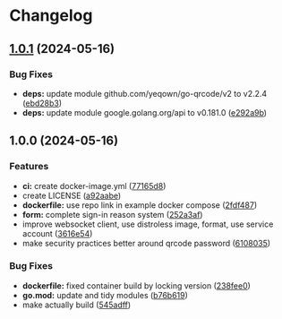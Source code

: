 # Changelog

## [1.0.1](https://github.com/gar354/bush-campus-signin/compare/v1.0.0...v1.0.1) (2024-05-16)


### Bug Fixes

* **deps:** update module github.com/yeqown/go-qrcode/v2 to v2.2.4 ([ebd28b3](https://github.com/gar354/bush-campus-signin/commit/ebd28b35543f7c794cac8461b0ef623192f86759))
* **deps:** update module google.golang.org/api to v0.181.0 ([e292a9b](https://github.com/gar354/bush-campus-signin/commit/e292a9bc0e7632271f42a910d0183b94156eaee8))

## 1.0.0 (2024-05-16)


### Features

* **ci:** create docker-image.yml ([77165d8](https://github.com/gar354/bush-campus-signin/commit/77165d820f7a4443f8082bcbce0684f6ad63bf95))
* create LICENSE ([a92aabe](https://github.com/gar354/bush-campus-signin/commit/a92aabe69229b8609ed66ebda6f0422cf9bf67ee))
* **dockerfile:** use repo link in example docker compose ([2fdf487](https://github.com/gar354/bush-campus-signin/commit/2fdf487ca4c7a11ef95318fcb2763d9b277b391e))
* **form:** complete sign-in reason system ([252a3af](https://github.com/gar354/bush-campus-signin/commit/252a3af71ea1dc21f5083f18177b5604c9187bc9))
* improve websocket client, use distroless image, format, use service account ([3616e54](https://github.com/gar354/bush-campus-signin/commit/3616e54b21e4fc15a4934a500f5f73d05d491c02))
* make security practices better around qrcode password ([6108035](https://github.com/gar354/bush-campus-signin/commit/6108035407e56e82fcd12501080cd8d9e6373bee))


### Bug Fixes

* **dockerfile:** fixed container build by locking version ([238fee0](https://github.com/gar354/bush-campus-signin/commit/238fee0ec5dc7c19ddf2916d909fe6ce1892cb49))
* **go.mod:** update and tidy modules ([b76b619](https://github.com/gar354/bush-campus-signin/commit/b76b6191a47cebe2a02d3771071e9e04236bb95a))
* make actually build ([545adff](https://github.com/gar354/bush-campus-signin/commit/545adffb45d5bb72cdce9fa2c18b54fe4ff7da33))
